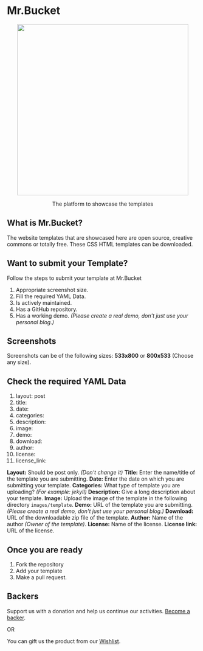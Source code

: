 <h1>Mr.Bucket</h1>
<p align="center">
  <a href="https://mr-bucket.github.io">
    <img width="450" src="https://mr-bucket.github.io/images/logo.png">
  </a>
  <p align="center">The platform to showcase the templates</p>
</p>

## What is Mr.Bucket?

The website templates that are showcased here are open source, creative commons or totally free. These CSS HTML templates can be downloaded.

## Want to submit your Template?

Follow the steps to submit your template at Mr.Bucket

1. Appropriate screenshot size.
2. Fill the required YAML Data.
3. Is actively maintained.
4. Has a GitHub repository.
5. Has a working demo. *(Please create a real demo, don't just use your personal blog.)*

## Screenshots

Screenshots can be of the following sizes: **533x800** or **800x533** (Choose any size).

## Check the required YAML Data

1. layout: post
2. title:
3. date:
4. categories:
5. description:
6. image:
7. demo:
8. download:
9. author:
10. license:
11. license_link:

**Layout:** Should be post only. *(Don't change it)*
**Title:** Enter the name/title of the template you are submitting.
**Date:** Enter the date on which you are submitting your template.
**Categories:** What type of template you are uploading? *(For example: jekyll)*
**Description:** Give a long description about your template.
**Image:** Upload the image of the template in the following directory `images/template`.
**Demo:** URL of the template you are submitting. *(Please create a real demo, don't just use your personal blog.)*
**Download:** URL of the downloadable zip file of the template.
**Author:** Name of the author *(Owner of the template)*.
**License:** Name of the license.
**License link:** URL of the license.

## Once you are ready

1. Fork the repository
2. Add your template
3. Make a pull request.

## Backers

Support us with a donation and help us continue our activities. [Become a backer](https://www.instamojo.com/@codecarrot).

OR

You can gift us the product from our [Wishlist](http://www.amazon.in/gp/registry/wishlist/9AGR0W7EQW8F/ref=cm_wl_list_o_1?).
